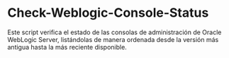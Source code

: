# Check-Weblogic-Console-Status
Este script verifica el estado de las consolas de administración de Oracle WebLogic Server, listándolas de manera ordenada desde la versión más antigua  hasta la más reciente disponible.
